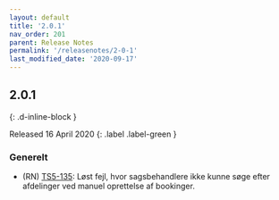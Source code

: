 ```yaml
---
layout: default
title: '2.0.1'
nav_order: 201
parent: Release Notes
permalink: '/releasenotes/2-0-1'
last_modified_date: '2020-09-17'
---
```


## 2.0.1
{: .d-inline-block }

Released 16 April 2020
{: .label .label-green }

### Generelt

- (RN) [TS5-135](https://sd.trifork.com/projects/TS5/queues/custom/95/TS5-135): Løst fejl, hvor sagsbehandlere ikke kunne søge efter afdelinger ved manuel oprettelse af bookinger.
